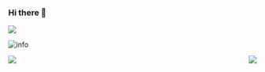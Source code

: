 ### Hi there 👋
![](https://visitor-badge.glitch.me/badge?page_id=we0091234.readme)

![info](https://github-readme-stats.vercel.app/api?username=we0091234&show_icons=true&count_private=true&hide=prs&theme=gotham&card_width=400)
<!-- ![Top Langs](https://github-readme-stats.vercel.app/api/top-langs/?username=we0091234&layout=default&theme=gotham&hide=html&hide_border=true&card_width=330) -->
<!-- <div>
<a href="https://github-readme-stats.vercel.app/api/top-langs/?username=we0091234">
  <img align="right" src="https://github-readme-stats.vercel.app/api/top-langs/?username=we0091234&repo=yolov7_plate&theme=dracula" />
</a>
</div> -->
<a href="https://github.com/we0091234/Chinese_license_plate_detection_recognition">
  <img align="left" src="https://github-readme-stats.vercel.app/api/pin/?username=we0091234&repo=Chinese_license_plate_detection_recognition&theme=dracula" />
</a>
<a href="https://github.com/we0091234/yolov7_plate">
  <img align="right" src="https://github-readme-stats.vercel.app/api/pin/?username=we0091234&repo=yolov7_plate&theme=dracula" />
</a>


<!-- <a href="https://github.com/search?o=desc&q=author%3Awe0091234&s=committer-date&type=Commits">
  <img align="center" height = "167" src="https://github-readme-stats.vercel.app/api?username=we0091234&count_private=true&show_icons=true&theme=dark" />
</a>
<a href="https://github.com/koi2000?tab=repositories">
  <img align="center" height = "167" src="https://github-readme-stats.vercel.app/api/top-langs/?username=we0091234&count_private=true&layout=compact&theme=dark&hide=html,css" />
</a>
 -->
